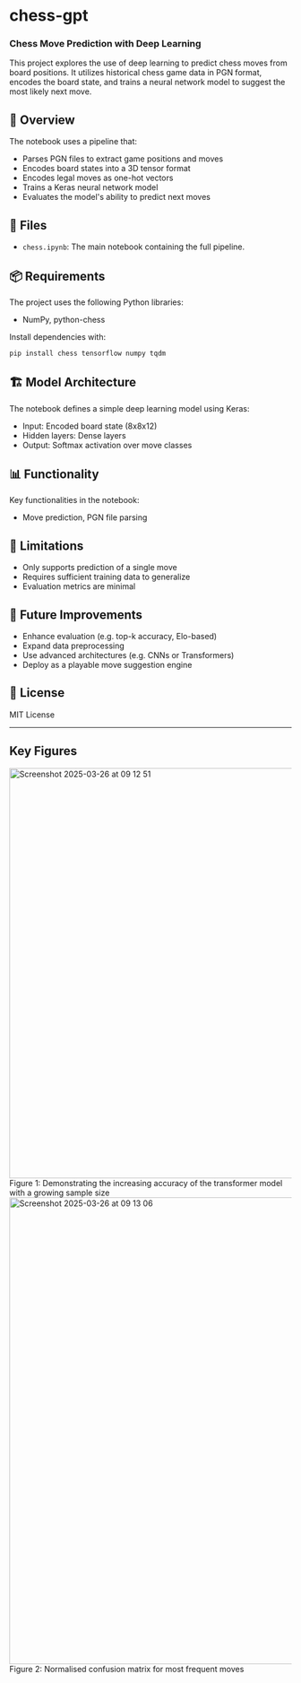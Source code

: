 # chess-gpt

### Chess Move Prediction with Deep Learning

This project explores the use of deep learning to predict chess moves from board positions. It utilizes historical chess game data in PGN format, encodes the board state, and trains a neural network model to suggest the most likely next move.

## 🧠 Overview

The notebook uses a pipeline that:
- Parses PGN files to extract game positions and moves
- Encodes board states into a 3D tensor format
- Encodes legal moves as one-hot vectors
- Trains a Keras neural network model
- Evaluates the model's ability to predict next moves

## 📁 Files

- `chess.ipynb`: The main notebook containing the full pipeline.

## 📦 Requirements

The project uses the following Python libraries:
- NumPy, python-chess

Install dependencies with:

```bash
pip install chess tensorflow numpy tqdm
```

## 🏗 Model Architecture

The notebook defines a simple deep learning model using Keras:
- Input: Encoded board state (8x8x12)
- Hidden layers: Dense layers
- Output: Softmax activation over move classes

## 📊 Functionality

Key functionalities in the notebook:
- Move prediction, PGN file parsing

## 🚧 Limitations

- Only supports prediction of a single move
- Requires sufficient training data to generalize
- Evaluation metrics are minimal

## 📌 Future Improvements

- Enhance evaluation (e.g. top-k accuracy, Elo-based)
- Expand data preprocessing
- Use advanced architectures (e.g. CNNs or Transformers)
- Deploy as a playable move suggestion engine

## 📜 License

MIT License

------

## Key Figures

<img width="732" alt="Screenshot 2025-03-26 at 09 12 51" src="https://github.com/user-attachments/assets/e0bf7be0-2125-4935-86e6-be874302e0fd" />
Figure 1: Demonstrating the increasing accuracy of the transformer model with a growing sample size

<img width="833" alt="Screenshot 2025-03-26 at 09 13 06" src="https://github.com/user-attachments/assets/b4ac83d2-fee3-4df0-9998-05f422e6adf4" />
Figure 2: Normalised confusion matrix for most frequent moves
